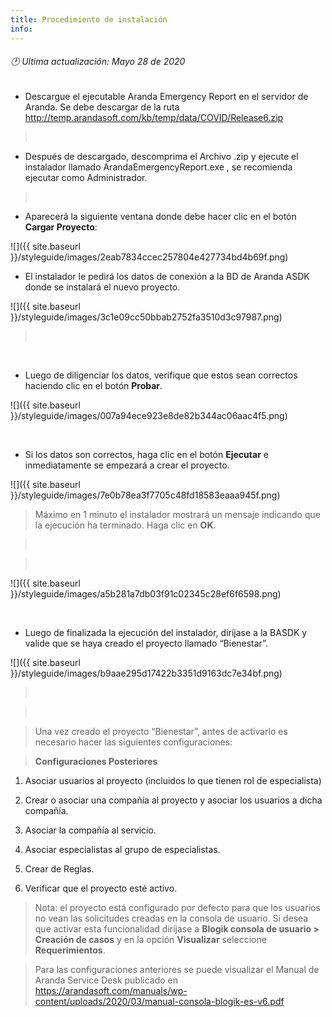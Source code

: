 ```yaml
---
title: Procedimiento de instalación
info:
---
```

###### 🕐 Ultima actualización: Mayo 28 de 2020






-   Descargue el ejecutable Aranda Emergency Report en el servidor de Aranda. Se
    debe descargar de la ruta
    <http://temp.arandasoft.com/kb/temp/data/COVID/Release6.zip>  

>    

-   Después de descargado, descomprima el Archivo .zip y ejecute el instalador
    llamado ArandaEmergencyReport.exe , se recomienda ejecutar como
    Administrador. 

>    

-   Aparecerá la siguiente ventana donde debe hacer clic en el botón **Cargar
    Proyecto**:

![]({{ site.baseurl }}/styleguide/images/2eab7834ccec257804e427734bd4b69f.png)

-   El instalador le pedirá los datos de conexión a la BD de Aranda ASDK donde
    se instalará el nuevo proyecto. 

![]({{ site.baseurl }}/styleguide/images/3c1e09cc50bbab2752fa3510d3c97987.png)

>    

 

-   Luego de diligenciar los datos, verifique que estos sean correctos haciendo
    clic en el botón **Probar**. 

![]({{ site.baseurl }}/styleguide/images/007a94ece923e8de82b344ac06aac4f5.png)

 

-   Si los datos son correctos, haga clic en el botón **Ejecutar** e
    inmediatamente se empezará a crear el proyecto.

![]({{ site.baseurl }}/styleguide/images/7e0b78ea3f7705c48fd18583eaaa945f.png)

>   Máximo en 1 minuto el instalador mostrará un mensaje indicando que la
>   ejecución ha terminado. Haga clic en **OK**. 

>    

>    

![]({{ site.baseurl }}/styleguide/images/a5b281a7db03f91c02345c28ef6f6598.png)

 

-   Luego de finalizada la ejecución del instalador, diríjase a la BASDK y
    valide que se haya creado el proyecto llamado “Bienestar”.

![]({{ site.baseurl }}/styleguide/images/b9aae295d17422b3351d9163dc7e34bf.png)

>    

>    

>   Una vez creado el proyecto “Bienestar”, antes de activarlo es necesario
>   hacer las siguientes configuraciones: 

>   **Configuraciones Posteriores**

1.  Asociar usuarios al proyecto (incluidos lo que tienen rol de especialista)

2.  Crear o asociar una compañía al proyecto y asociar los usuarios a dicha
    compañía.

3.  Asociar la compañía al servicio.

4.  Asociar especialistas al grupo de especialistas.

5.  Crear de Reglas.

6.  Verificar que el proyecto esté activo.

>   Nota: el proyecto está configurado por defecto para que los usuarios no vean
>   las solicitudes creadas en la consola de usuario. Si desea que activar esta
>   funcionalidad diríjase a **Blogik consola de usuario \> Creación de casos**
>   y en la opción **Visualizar** seleccione **Requerimientos**.

>   Para las configuraciones anteriores se puede visualizar el Manual de Aranda
>   Service Desk publicado en
>   <https://arandasoft.com/manuals/wp-content/uploads/2020/03/manual-consola-blogik-es-v6.pdf>
